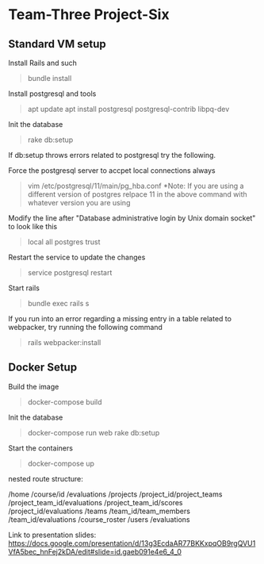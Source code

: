 # Team-Three Project-Six

## Standard VM setup

Install Rails and such
> bundle install

Install postgresql and tools
> apt update
> apt install postgresql postgresql-contrib libpq-dev

Init the database
> rake db:setup

If db:setup throws errors related to postgresql try the following.

Force the postgresql server to accpet local connections always
> vim /etc/postgresql/11/main/pg_hba.conf
*Note: If you are using a different version of postgres relpace 11 in the above command with whatever version you are using

Modify the line after "Database administrative login by Unix domain socket" to look like this
> local   all             postgres                                trust

Restart the service to update the changes
> service postgresql restart

Start rails
> bundle exec rails s

If you run into an error regarding a missing entry in a table related to webpacker, try running the following command
> rails webpacker:install

## Docker Setup
Build the image
> docker-compose build

Init the database
> docker-compose run web rake db:setup

Start the containers
> docker-compose up

nested route structure:

/home
/course/id
    /evaluations
    /projects
        /project_id/project_teams
            /project_team_id/evaluations
            /project_team_id/scores
        /project_id/evaluations
    /teams
        /team_id/team_members
        /team_id/evaluations
    /course_roster
/users
/evaluations

Link to presentation slides:
https://docs.google.com/presentation/d/13g3EcdaAR77BKKxpqOB9rgQVU1VfA5bec_hnFej2kDA/edit#slide=id.gaeb091e4e6_4_0